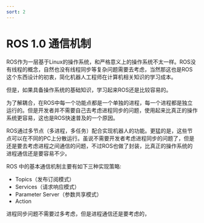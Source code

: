 ```yaml
---
sort: 2
---
```

# ROS 1.0 通信机制


ROS作为一层基于Linux的操作系统，和严格意义上的操作系统不太一样。ROS没有线程的概念，自然也没有线程同步等复杂问题需要去考虑，当然那这也是ROS这个东西设计的初衷，简化机器人工程师在计算机相关知识的学习成本。

但是，如果具备操作系统的基础知识，学习起来ROS还是比较容易的。

为了解耦合，在ROS中每一个功能点都是一个单独的进程，每一个进程都是独立运行的。但是开发者并不需要自己去考虑进程同步的问题，使用起来比真正的操作系统更容易，这也是ROS快速普及的一个原因。

ROS通过多节点（多进程，多任务）配合实现机器人的功能。更猛的是，这些节点可以在不同的PC上分散运行。虽说不需要开发者考虑进程同步的问题了，但是还是要去考虑进程之间通信的问题，不过ROS也做了封装，比真正的操作系统的进程通信还是要容易不少。

ROS 中的基本通信机制主要有如下三种实现策略:
- Topics（发布订阅模式）
- Services（请求响应模式）
- Parameter Server（参数共享模式）
- Action

进程同步问题不需要过多考虑，但是进程通信还是要考虑的，

